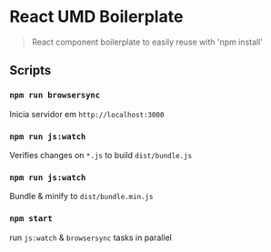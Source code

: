 # React UMD Boilerplate

> React component boilerplate to easily reuse with 'npm install'

## Scripts

### `npm run browsersync`

Inicia servidor em `http://localhost:3000`

### `npm run js:watch`

Verifies changes on `*.js` to build `dist/bundle.js`

### `npm run js:watch`

Bundle & minify to `dist/bundle.min.js`

### `npm start`

run `js:watch` & `browsersync` tasks in parallel
